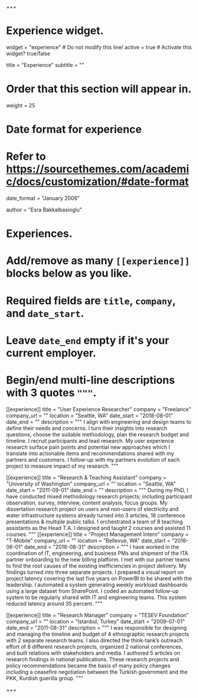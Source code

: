 +++
# Experience widget.
widget = "experience"  # Do not modify this line!
active = true  # Activate this widget? true/false

title = "Experience"
subtitle = ""

# Order that this section will appear in.
weight = 25

# Date format for experience
#   Refer to https://sourcethemes.com/academic/docs/customization/#date-format
date_format = "January 2006"

author = "Esra Bakkalbasioglu"

# Experiences.
#   Add/remove as many `[[experience]]` blocks below as you like.
#   Required fields are `title`, `company`, and `date_start`.
#   Leave `date_end` empty if it's your current employer.
#   Begin/end multi-line descriptions with 3 quotes `"""`.
[[experience]]
  title = "User Experience Researcher"
  company = "Freelance"
  company_url = ""
  location = "Seattle, WA"
  date_start = "2018-08-01"
  date_end = ""
  description = """
  I align with engineering and design teams to define their needs and concerns. I turn their insights into research questions, choose the suitable methodology, plan the research budget and timeline. I recruit participants and lead research. My user experience research surface pain points and potential new approaches which I translate into actionable items and recommendations shared with my partners and customers. I follow-up with my partners evolution of each project to measure impact of my research. 
  """

[[experience]]
  title = "Research & Teaching Assistant"
  company = "University of Washington"
  company_url = ""
  location = "Seattle, WA"
  date_start = "2011-09-01"
  date_end = ""
  description = """
  During my PhD, I have conducted mixed methodology research projects; including participant observation, survey, interview, content analysis, focus groups. My dissertation research project on users and non-users of electricity and water infrastructure systems already turned into 3 articles, 18 conference presentations & multiple public talks. I orchestrated a team of 8 teaching assistants as the Head T.A. I designed and taught 2 courses and assisted 11 courses.
  """
[[experience]]
  title = "Project Management Intern"
  company = "T-Mobile"
  company_url = ""
  location = "Bellevue, WA"
  date_start = "2018-06-01"
  date_end = "2018-08-31"
  description = """
  I have worked in the coordination of IT, engineering, and business PMs and shipment of the ITA partner onboarding to the new billing platform. I met with our partner teams to find the root causes of the existing inefficiencies in project delivery. My findings turned into three separate projects. I prepared a visual report on project latency covering the last five years on PowerBI to be shared with the leadership. I automated a system generating weekly workload dashboards using a large dataset from SharePoint. I coded an automated follow-up system to be regularly shared with IT and engineering teams. This system reduced latency around 35 percent. 
  """

[[experience]]
  title = "Research Manager"
  company = "TESEV Foundation"
  company_url = ""
  location = "Istanbul, Turkey"
  date_start = "2009-07-01"
  date_end = "2011-08-31"
  description = """
  I was responsible for designing and managing the timeline and budget of 4 ethnographic research projects with 2 separate research teams. I also directed the think-tank’s outreach effort of 8 different research projects, organized 2 national conferences, and built relations with stakeholders and media. I authored 5 articles on research findings in national publications. These research projects and policy recommendations became the basis of many policy changes including a ceasefire negotiation between the Turkish government and the PKK, Kurdish guerilla group.
  """

+++
